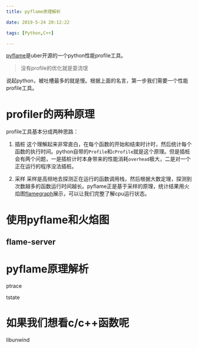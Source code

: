 ```yaml
---
title: pyflame原理解析

date: 2019-5-24 20:12:22

tags: [Python,C++]

---
```


[pyflame](https://github.com/uber/pyflame)是uber开源的一个python性能profile工具。

> 没有profile的优化就是耍流氓

说起python，被吐槽最多的就是慢。根据上面的名言，第一步我们需要一个性能profile工具。

# profiler的两种原理

profile工具基本分成两种思路：

1. 插桩
    这个理解起来非常直白，在每个函数的开始和结束时计时，然后统计每个函数的执行时间。python自带的`Profile`和`cProfile`就是这个原理。但是插桩会有两个问题，一是插桩计时本身带来的性能消耗`overhead`极大，二是对一个正在运行的程序没法插桩。

2. 采样
    采样是高频地去探测正在运行的函数调用栈，然后根据大数定理，探测到次数越多的函数运行时间越长。pyflame正是基于采样的原理，统计结果用火焰图[flamegraph](http://www.brendangregg.com/flamegraphs.html)展示，可以让我们完整了解cpu运行状态。


# 使用pyflame和火焰图

## flame-server

# pyflame原理解析

ptrace

tstate

# 如果我们想看c/c++函数呢

libunwind
